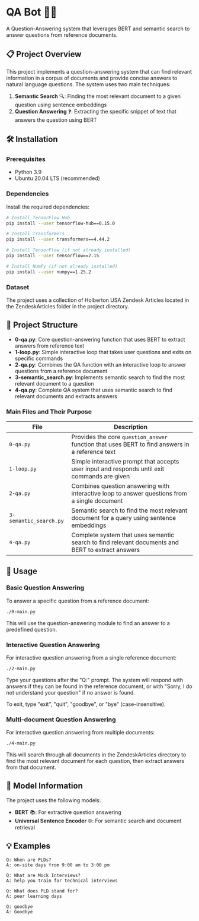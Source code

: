 # QA Bot 🤖💬

A Question-Answering system that leverages BERT and semantic search to answer questions from reference documents.

## 📋 Project Overview

This project implements a question-answering system that can find relevant information in a corpus of documents and provide concise answers to natural language questions. The system uses two main techniques:

1. **Semantic Search** 🔍: Finding the most relevant document to a given question using sentence embeddings
2. **Question Answering** ❓: Extracting the specific snippet of text that answers the question using BERT

## 🛠️ Installation

### Prerequisites

- Python 3.9
- Ubuntu 20.04 LTS (recommended)

### Dependencies

Install the required dependencies:

```bash
# Install TensorFlow Hub
pip install --user tensorflow-hub==0.15.0

# Install Transformers
pip install --user transformers==4.44.2

# Install TensorFlow (if not already installed)
pip install --user tensorflow==2.15

# Install NumPy (if not already installed)
pip install --user numpy==1.25.2
```

### Dataset

The project uses a collection of Holberton USA Zendesk Articles located in the ZendeskArticles folder in the project directory.

## 📁 Project Structure

- **0-qa.py**: Core question-answering function that uses BERT to extract answers from reference text
- **1-loop.py**: Simple interactive loop that takes user questions and exits on specific commands
- **2-qa.py**: Combines the QA function with an interactive loop to answer questions from a reference document
- **3-semantic_search.py**: Implements semantic search to find the most relevant document to a question
- **4-qa.py**: Complete QA system that uses semantic search to find relevant documents and extracts answers

### Main Files and Their Purpose

| File | Description |
|------|-------------|
| `0-qa.py` | Provides the core `question_answer` function that uses BERT to find answers in a reference text |
| `1-loop.py` | Simple interactive prompt that accepts user input and responds until exit commands are given |
| `2-qa.py` | Combines question answering with interactive loop to answer questions from a single document |
| `3-semantic_search.py` | Semantic search to find the most relevant document for a query using sentence embeddings |
| `4-qa.py` | Complete system that uses semantic search to find relevant documents and BERT to extract answers |

## 🚀 Usage

### Basic Question Answering

To answer a specific question from a reference document:

```bash
./0-main.py
```

This will use the question-answering module to find an answer to a predefined question.

### Interactive Question Answering

For interactive question answering from a single reference document:

```bash
./2-main.py
```

Type your questions after the "Q:" prompt. The system will respond with answers if they can be found in the reference document, or with "Sorry, I do not understand your question" if no answer is found.

To exit, type "exit", "quit", "goodbye", or "bye" (case-insensitive).

### Multi-document Question Answering

For interactive question answering from multiple documents:

```bash
./4-main.py
```

This will search through all documents in the ZendeskArticles directory to find the most relevant document for each question, then extract answers from that document.

## 🧠 Model Information

The project uses the following models:

- **BERT** 📚: For extractive question answering
- **Universal Sentence Encoder** 🌐: For semantic search and document retrieval

## 💡 Examples

```
Q: When are PLDs?
A: on-site days from 9:00 am to 3:00 pm

Q: What are Mock Interviews?
A: help you train for technical interviews

Q: What does PLD stand for?
A: peer learning days

Q: goodbye
A: Goodbye
```